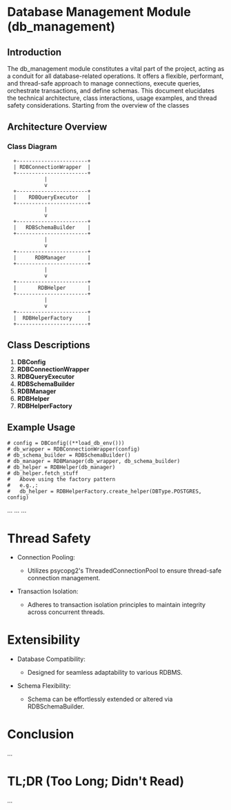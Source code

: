 # Database Management Module (db_management)

## Introduction

The db_management module constitutes a vital part of the project, acting as a conduit for all database-related operations. It offers a flexible, performant, and thread-safe approach to manage connections, execute queries, orchestrate transactions, and define schemas. This document elucidates the technical architecture, class interactions, usage examples, and thread safety considerations. Starting from the overview of the classes


## Architecture Overview

### Class Diagram


      +-----------------------+
      | RDBConnectionWrapper  |
      +-----------------------+
                |
                v
      +-----------------------+
      |    RDBQueryExecutor   |
      +-----------------------+
                |
                v
      +-----------------------+
      |   RDBSchemaBuilder    |
      +-----------------------+
                |
                v
      +-----------------------+
      |      RDBManager       |
      +-----------------------+
                |
                v
      +-----------------------+
      |       RDBHelper       |
      +-----------------------+
                |
                v
      +-----------------------+
      |  RDBHelperFactory     |
      +-----------------------+

## Class Descriptions

1. **DBConfig**
2. **RDBConnectionWrapper**
3. **RDBQueryExecutor**
4. **RDBSchemaBuilder**
5. **RDBManager**
6. **RDBHelper**
7. **RDBHelperFactory**


## Example Usage

    # config = DBConfig((**load_db_env()))
    # db_wrapper = RDBConnectionWrapper(config)
    # db_schema_builder = RDBSchemaBuilder()
    # db_manager = RDBManager(db_wrapper, db_schema_builder)
    # db_helper = RDBHelper(db_manager)
    # db_helper.fetch_stuff
    #   Above using the factory pattern
    #   e.g.,:
    #   db_helper = RDBHelperFactory.create_helper(DBType.POSTGRES, config)
...
...
...



# Thread Safety

- Connection Pooling: 
  - Utilizes psycopg2's ThreadedConnectionPool to ensure thread-safe connection management.
      
- Transaction Isolation: 
  - Adheres to transaction isolation principles to maintain integrity across concurrent threads.

# Extensibility

- Database Compatibility: 
  - Designed for seamless adaptability to various RDBMS.
    
- Schema Flexibility: 
  - Schema can be effortlessly extended or altered via RDBSchemaBuilder.

# Conclusion

...

# TL;DR (Too Long; Didn't Read)

...
